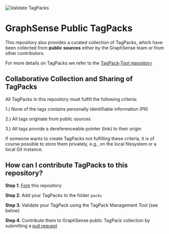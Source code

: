 ![Validate TagPacks](https://github.com/graphsense/graphsense-tagpacks/workflows/Validate%20TagPacks/badge.svg)

# GraphSense Public TagPacks

This repository also provides a curated collection of TagPacks, which have been
collected from **public sources** either by the GraphSense team or from other
contributors.

For more details on TagPacks we refer to the
[TagPack-Tool repository](https://github.com/graphsense/graphsense-tagpack-tool)

## Collaborative Collection and Sharing of TagPacks

All TagPacks in this repository must fulfill the following criteria:

1.) None of the tags contains personally identifiable information (PII)

2.) All tags originate from public sources

3.) All tags provide a dereferenceable pointer (link) to their origin

If someone wants to create TagPacks not fulfilling these criteria, it is of
course possible to store them privately, e.g., on the local filesystem or a
local Git instance.

## How can I contribute TagPacks to this repository?

**Step 1**: [Fork](https://help.github.com/en/articles/fork-a-repo) this repository

**Step 2**: Add your TagPacks to the folder `packs`

**Step 3**: Validate your TagPack using the TagPack Management Tool (see below)

**Step 4**: Contribute them to GraphSense public TagPack collection by
submitting a [pull request](https://help.github.com/en/articles/about-pull-requests)
